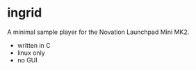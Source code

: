 # ingrid

A minimal sample player for the Novation Launchpad Mini MK2.

- written in C
- linux only
- no GUI
